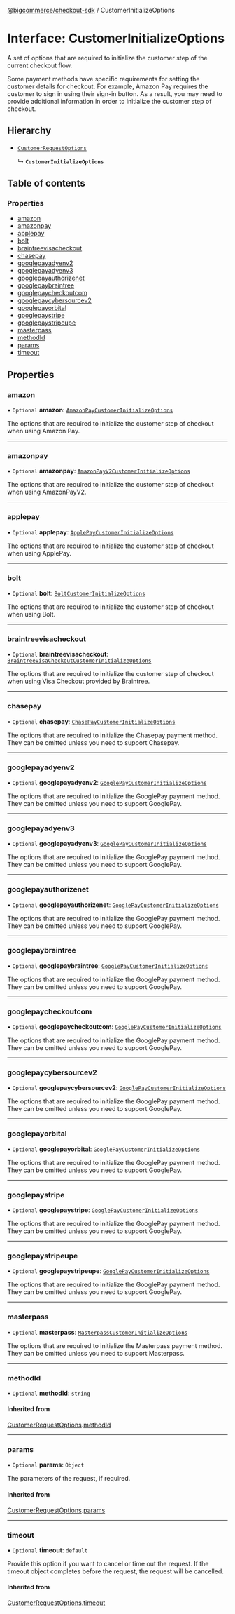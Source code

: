 [@bigcommerce/checkout-sdk](../README.md) / CustomerInitializeOptions

# Interface: CustomerInitializeOptions

A set of options that are required to initialize the customer step of the
current checkout flow.

Some payment methods have specific requirements for setting the customer
details for checkout. For example, Amazon Pay requires the customer to sign in
using their sign-in button. As a result, you may need to provide additional
information in order to initialize the customer step of checkout.

## Hierarchy

- [`CustomerRequestOptions`](CustomerRequestOptions.md)

  ↳ **`CustomerInitializeOptions`**

## Table of contents

### Properties

- [amazon](CustomerInitializeOptions.md#amazon)
- [amazonpay](CustomerInitializeOptions.md#amazonpay)
- [applepay](CustomerInitializeOptions.md#applepay)
- [bolt](CustomerInitializeOptions.md#bolt)
- [braintreevisacheckout](CustomerInitializeOptions.md#braintreevisacheckout)
- [chasepay](CustomerInitializeOptions.md#chasepay)
- [googlepayadyenv2](CustomerInitializeOptions.md#googlepayadyenv2)
- [googlepayadyenv3](CustomerInitializeOptions.md#googlepayadyenv3)
- [googlepayauthorizenet](CustomerInitializeOptions.md#googlepayauthorizenet)
- [googlepaybraintree](CustomerInitializeOptions.md#googlepaybraintree)
- [googlepaycheckoutcom](CustomerInitializeOptions.md#googlepaycheckoutcom)
- [googlepaycybersourcev2](CustomerInitializeOptions.md#googlepaycybersourcev2)
- [googlepayorbital](CustomerInitializeOptions.md#googlepayorbital)
- [googlepaystripe](CustomerInitializeOptions.md#googlepaystripe)
- [googlepaystripeupe](CustomerInitializeOptions.md#googlepaystripeupe)
- [masterpass](CustomerInitializeOptions.md#masterpass)
- [methodId](CustomerInitializeOptions.md#methodid)
- [params](CustomerInitializeOptions.md#params)
- [timeout](CustomerInitializeOptions.md#timeout)

## Properties

### amazon

• `Optional` **amazon**: [`AmazonPayCustomerInitializeOptions`](AmazonPayCustomerInitializeOptions.md)

The options that are required to initialize the customer step of checkout
when using Amazon Pay.

___

### amazonpay

• `Optional` **amazonpay**: [`AmazonPayV2CustomerInitializeOptions`](AmazonPayV2CustomerInitializeOptions.md)

The options that are required to initialize the customer step of checkout
when using AmazonPayV2.

___

### applepay

• `Optional` **applepay**: [`ApplePayCustomerInitializeOptions`](ApplePayCustomerInitializeOptions.md)

The options that are required to initialize the customer step of checkout
when using ApplePay.

___

### bolt

• `Optional` **bolt**: [`BoltCustomerInitializeOptions`](BoltCustomerInitializeOptions.md)

The options that are required to initialize the customer step of checkout
when using Bolt.

___

### braintreevisacheckout

• `Optional` **braintreevisacheckout**: [`BraintreeVisaCheckoutCustomerInitializeOptions`](BraintreeVisaCheckoutCustomerInitializeOptions.md)

The options that are required to initialize the customer step of checkout
when using Visa Checkout provided by Braintree.

___

### chasepay

• `Optional` **chasepay**: [`ChasePayCustomerInitializeOptions`](ChasePayCustomerInitializeOptions.md)

The options that are required to initialize the Chasepay payment method.
They can be omitted unless you need to support Chasepay.

___

### googlepayadyenv2

• `Optional` **googlepayadyenv2**: [`GooglePayCustomerInitializeOptions`](GooglePayCustomerInitializeOptions.md)

The options that are required to initialize the GooglePay payment method.
They can be omitted unless you need to support GooglePay.

___

### googlepayadyenv3

• `Optional` **googlepayadyenv3**: [`GooglePayCustomerInitializeOptions`](GooglePayCustomerInitializeOptions.md)

The options that are required to initialize the GooglePay payment method.
They can be omitted unless you need to support GooglePay.

___

### googlepayauthorizenet

• `Optional` **googlepayauthorizenet**: [`GooglePayCustomerInitializeOptions`](GooglePayCustomerInitializeOptions.md)

The options that are required to initialize the GooglePay payment method.
They can be omitted unless you need to support GooglePay.

___

### googlepaybraintree

• `Optional` **googlepaybraintree**: [`GooglePayCustomerInitializeOptions`](GooglePayCustomerInitializeOptions.md)

The options that are required to initialize the GooglePay payment method.
They can be omitted unless you need to support GooglePay.

___

### googlepaycheckoutcom

• `Optional` **googlepaycheckoutcom**: [`GooglePayCustomerInitializeOptions`](GooglePayCustomerInitializeOptions.md)

The options that are required to initialize the GooglePay payment method.
They can be omitted unless you need to support GooglePay.

___

### googlepaycybersourcev2

• `Optional` **googlepaycybersourcev2**: [`GooglePayCustomerInitializeOptions`](GooglePayCustomerInitializeOptions.md)

The options that are required to initialize the GooglePay payment method.
They can be omitted unless you need to support GooglePay.

___

### googlepayorbital

• `Optional` **googlepayorbital**: [`GooglePayCustomerInitializeOptions`](GooglePayCustomerInitializeOptions.md)

The options that are required to initialize the GooglePay payment method.
They can be omitted unless you need to support GooglePay.

___

### googlepaystripe

• `Optional` **googlepaystripe**: [`GooglePayCustomerInitializeOptions`](GooglePayCustomerInitializeOptions.md)

The options that are required to initialize the GooglePay payment method.
They can be omitted unless you need to support GooglePay.

___

### googlepaystripeupe

• `Optional` **googlepaystripeupe**: [`GooglePayCustomerInitializeOptions`](GooglePayCustomerInitializeOptions.md)

The options that are required to initialize the GooglePay payment method.
They can be omitted unless you need to support GooglePay.

___

### masterpass

• `Optional` **masterpass**: [`MasterpassCustomerInitializeOptions`](MasterpassCustomerInitializeOptions.md)

The options that are required to initialize the Masterpass payment method.
They can be omitted unless you need to support Masterpass.

___

### methodId

• `Optional` **methodId**: `string`

#### Inherited from

[CustomerRequestOptions](CustomerRequestOptions.md).[methodId](CustomerRequestOptions.md#methodid)

___

### params

• `Optional` **params**: `Object`

The parameters of the request, if required.

#### Inherited from

[CustomerRequestOptions](CustomerRequestOptions.md).[params](CustomerRequestOptions.md#params)

___

### timeout

• `Optional` **timeout**: `default`

Provide this option if you want to cancel or time out the request. If the
timeout object completes before the request, the request will be
cancelled.

#### Inherited from

[CustomerRequestOptions](CustomerRequestOptions.md).[timeout](CustomerRequestOptions.md#timeout)
